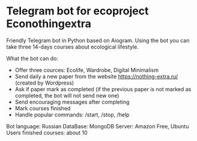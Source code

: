 # Telegram bot for ecoproject Econothingextra

Friendly Telegram bot in Python based on Aiogram. 
Using the bot you can take three 14-days courses about ecological lifestyle.

What the bot can do:
- Offer three cources: Ecolife, Wardrobe, Digital Minimalism
- Send daily a new paper from the website https://nothing-extra.ru/ (created by Wordpress)
- Ask if paper mark as completed (if the previous paper is not marked as completed, the bot will not send new one)
- Send encouraging messages after completing
- Mark courses finished
- Handle popular commands: /start, /stop, /help

Bot language: Russian
DataBase: MongoDB
Server: Amazon Free, Ubuntu
Users finished courses: about 10
